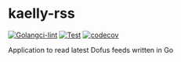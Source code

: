 # kaelly-rss 

[![Golangci-lint](https://github.com/kaellybot/kaelly-rss/actions/workflows/golangci-lint.yml/badge.svg)](https://github.com/kaellybot/kaelly-rss/actions/workflows/golangci-lint.yml)
[![Test](https://github.com/kaellybot/kaelly-rss/actions/workflows/test.yml/badge.svg)](https://github.com/kaellybot/kaelly-rss/actions/workflows/test.yml)
[![codecov](https://codecov.io/gh/kaellybot/kaelly-rss/branch/main/graph/badge.svg)](https://codecov.io/gh/kaellybot/kaelly-rss) 

Application to read latest Dofus feeds written in Go

